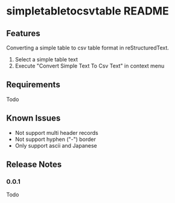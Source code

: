 # simpletabletocsvtable README

## Features

Converting a simple table to csv table format in reStructuredText.

1. Select a simple table text
2. Execute "Convert Simple Text To Csv Text" in context menu 

## Requirements

Todo

## Known Issues

* Not support multi header records
* Not support hyphen ("-") border
* Only support ascii and Japanese

## Release Notes

### 0.0.1

Todo
